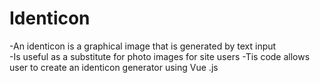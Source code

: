 # Identicon

-An identicon is a graphical image that is generated by text input  
-Is useful as a substitute for photo images for site users
-Tis code allows user to create an identicon generator using Vue .js
